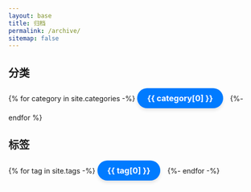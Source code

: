 ```yaml
---
layout: base
title: 归档
permalink: /archive/
sitemap: false
---
```

<style>
    a.button {
        display: inline-block;
        padding: 10px 20px;
        background-color: #007BFF; /* 按钮的背景颜色 */
        color: #ffffff; /* 文本颜色 */
        text-decoration: none; /* 去掉下划线 */
        border-radius: 25px; /* 圆角半径 */
        font-size: 16px; /* 字体大小 */
        font-weight: bold; /* 字体粗细 */
        box-shadow: 0 4px 6px rgba(0, 0, 0, 0.1); /* 阴影效果 */
        transition: background-color 0.3s ease; /* 背景颜色过渡效果 */
        margin-right: 10px;
        margin-bottom: 10px;
    }

    a.button:hover {
        background-color: #0056b3; /* 鼠标悬停时的背景颜色 */
    }
</style>

## 分类

{% for category in site.categories -%}
  <a href="{{ '/category/' | append: category[0] | relative_url }}" class="button">{{ category[0] }}</a>
{%- endfor %}


## 标签

{% for tag in site.tags -%}
  <a href="{{ '/category/' | append: tag[0] | relative_url }}" class="button">{{ tag[0] }}</a>
{%- endfor -%}